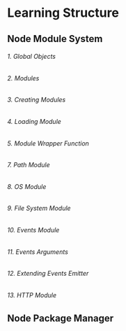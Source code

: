 # Learning Structure

## Node Module System

###### 1. Global Objects

###### 2. Modules

###### 3. Creating Modules

###### 4. Loading Module

###### 5. Module Wrapper Function

###### 7. Path Module

###### 8. OS Module

###### 9. File System Module

###### 10. Events Module

###### 11. Events Arguments

###### 12. Extending Events Emitter

###### 13. HTTP Module

## Node Package Manager
